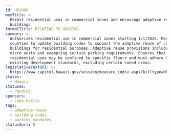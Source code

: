 ```yaml
---
id: HB2090
memTitle: >-
  Permit residential uses in commercial zones and encourage adaptive reuse of
  buildings
formalTitle: RELATING TO HOUSING.
summary: >-
  Authorizes residential use in commercial zones starting 1/1/2025. Mandates
  counties to update building codes to support the adaptive reuse of commercial
  buildings for residential purposes. Adaptive reuse provisions include allowing
  micro units and exempting certain parking requirements. Ensures that
  residential uses may be confined to specific floors and must adhere to
  existing development standards, excluding certain zoned areas.
legislativeTextURI: >-
  https://www.capitol.hawaii.gov/session/measure_indiv.aspx?billtype=HB&billnumber=2090&year=2024
states:
  - Hawaii
statuses:
  - Pending
sponsors:
  - Luke Evslin
tags:
  - adaptive reuse
  - building codes
  - parking mandates
statusSort: 0
---
```

